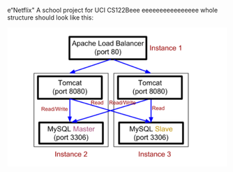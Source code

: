 e“Netflix"
A school project for UCI CS122Beee
eeeeeeeeeeeeeeee
whole structure should look like this:

![image](https://github.com/cxk123/-Netflix-CS122B/blob/master/images/struture.PNG)
